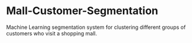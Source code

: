 # Mall-Customer-Segmentation
Machine Learning segmentation system for clustering different groups of customers who visit a shopping mall.
